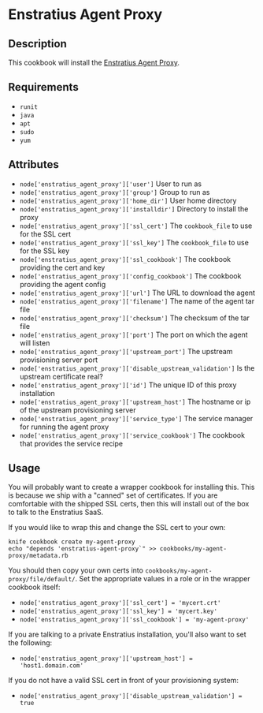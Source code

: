# Enstratius Agent Proxy

## Description
This cookbook will install the [Enstratius Agent Proxy](http://docs.enstratius.com/agent/proxy/proxy.html).

## Requirements
- `runit`
- `java`
- `apt`
- `sudo`
- `yum`

## Attributes

- `node['enstratius_agent_proxy']['user']` 			  User to run as
- `node['enstratius_agent_proxy']['group']` 			  Group to run as
- `node['enstratius_agent_proxy']['home_dir']`  		  User home directory
- `node['enstratius_agent_proxy']['installdir']` 		  Directory to install the proxy
- `node['enstratius_agent_proxy']['ssl_cert']` 			  The `cookbook_file` to use for the SSL cert
- `node['enstratius_agent_proxy']['ssl_key']` 			  The `cookbook_file` to use for the SSL key
- `node['enstratius_agent_proxy']['ssl_cookbook']` 		  The cookbook providing the cert and key
- `node['enstratius_agent_proxy']['config_cookbook']`   	  The cookbook providing the agent config
- `node['enstratius_agent_proxy']['url']` 			  The URL to download the agent
- `node['enstratius_agent_proxy']['filename']` 			  The name of the agent tar file
- `node['enstratius_agent_proxy']['checksum']` 			  The checksum of the tar file
- `node['enstratius_agent_proxy']['port']` 			  The port on which the agent will listen
- `node['enstratius_agent_proxy']['upstream_port']` 		  The upstream provisioning server port
- `node['enstratius_agent_proxy']['disable_upstream_validation']` Is the upstream certificate real?
- `node['enstratius_agent_proxy']['id']` 			  The unique ID of this proxy installation
- `node['enstratius_agent_proxy']['upstream_host']` 		  The hostname or ip of the upstream provisioning server
- `node['enstratius_agent_proxy']['service_type']` 		  The service manager for running the agent proxy
- `node['enstratius_agent_proxy']['service_cookbook']` 		  The cookbook that provides the service recipe

## Usage
You will probably want to create a wrapper cookbook for installing this. This is because we ship with a "canned" set of certificates. If you are comfortable with the shipped SSL certs, then this will install out of the box to talk to the Enstratius SaaS.

If you would like to wrap this and change the SSL cert to your own:

```
knife cookbook create my-agent-proxy
echo "depends 'enstratius-agent-proxy`" >> cookbooks/my-agent-proxy/metadata.rb
```

You should then copy your own certs into `cookbooks/my-agent-proxy/file/default/`. Set the appropriate values in a role or in the wrapper cookbook itself:

- `node['enstratius_agent_proxy']['ssl_cert'] = 'mycert.crt'`
- `node['enstratius_agent_proxy']['ssl_key'] = 'mycert.key'`
- `node['enstratius_agent_proxy']['ssl_cookbook'] = 'my-agent-proxy'`

If you are talking to a private Enstratius installation, you'll also want to set the following:
- `node['enstratius_agent_proxy']['upstream_host'] = 'host1.domain.com'`

If you do not have a valid SSL cert in front of your provisioning system:
- `node['enstratius_agent_proxy']['disable_upstream_validation'] = true`

